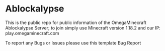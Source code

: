 # Ablockalypse
This is the public repo for public information of the OmegaMinecraft Ablockalypse Server; to join simply use Minecraft version 1.18.2 and our IP: play.omegaminecraft.com

To report any Bugs or Issues please use this template Bug Report
